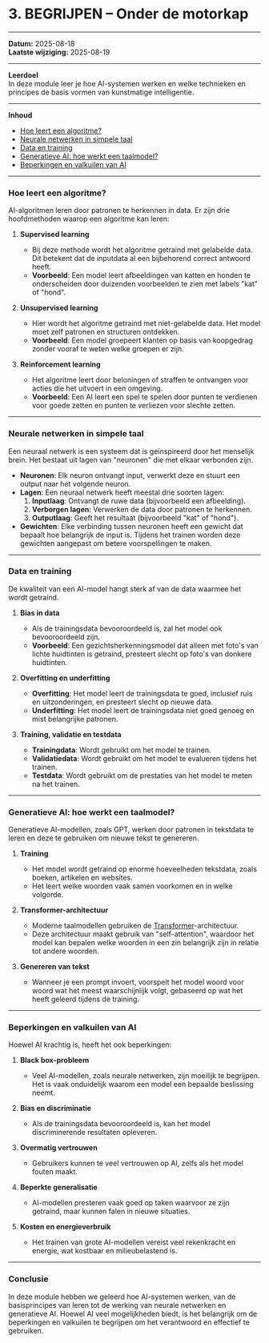 # 3. BEGRIJPEN – Onder de motorkap

---
**Datum:** 2025-08-18  
**Laatste wijziging:** 2025-08-19  

---
**Leerdoel**  
In deze module leer je hoe AI-systemen werken en welke technieken en principes de basis vormen van kunstmatige intelligentie.  

---
**Inhoud**  
- [Hoe leert een algoritme?](#hoe-leert-een-algoritme)  
- [Neurale netwerken in simpele taal](#neurale-netwerken-in-simpele-taal)  
- [Data en training](#data-en-training)  
- [Generatieve AI: hoe werkt een taalmodel?](#generatieve-ai-hoe-werkt-een-taalmodel)  
- [Beperkingen en valkuilen van AI](#beperkingen-en-valkuilen-van-ai)  

---
### Hoe leert een algoritme?  
AI-algoritmen leren door patronen te herkennen in data. Er zijn drie hoofdmethoden waarop een algoritme kan leren:  

1. **Supervised learning**  
   - Bij deze methode wordt het algoritme getraind met gelabelde data. Dit betekent dat de inputdata al een bijbehorend correct antwoord heeft.  
   - **Voorbeeld**: Een model leert afbeeldingen van katten en honden te onderscheiden door duizenden voorbeelden te zien met labels "kat" of "hond".  

2. **Unsupervised learning**  
   - Hier wordt het algoritme getraind met niet-gelabelde data. Het model moet zelf patronen en structuren ontdekken.  
   - **Voorbeeld**: Een model groepeert klanten op basis van koopgedrag zonder vooraf te weten welke groepen er zijn.  

3. **Reinforcement learning**  
   - Het algoritme leert door beloningen of straffen te ontvangen voor acties die het uitvoert in een omgeving.  
   - **Voorbeeld**: Een AI leert een spel te spelen door punten te verdienen voor goede zetten en punten te verliezen voor slechte zetten.  

---
### Neurale netwerken in simpele taal  
Een neuraal netwerk is een systeem dat is geïnspireerd door het menselijk brein. Het bestaat uit lagen van "neuronen" die met elkaar verbonden zijn.  

- **Neuronen**: Elk neuron ontvangt input, verwerkt deze en stuurt een output naar het volgende neuron.  
- **Lagen**: Een neuraal netwerk heeft meestal drie soorten lagen:  
  1. **Inputlaag**: Ontvangt de ruwe data (bijvoorbeeld een afbeelding).  
  2. **Verborgen lagen**: Verwerken de data door patronen te herkennen.  
  3. **Outputlaag**: Geeft het resultaat (bijvoorbeeld "kat" of "hond").  
- **Gewichten**: Elke verbinding tussen neuronen heeft een gewicht dat bepaalt hoe belangrijk de input is. Tijdens het trainen worden deze gewichten aangepast om betere voorspellingen te maken.  

---
### Data en training  
De kwaliteit van een AI-model hangt sterk af van de data waarmee het wordt getraind.  

1. **Bias in data**  
   - Als de trainingsdata bevooroordeeld is, zal het model ook bevooroordeeld zijn.  
   - **Voorbeeld**: Een gezichtsherkenningsmodel dat alleen met foto's van lichte huidtinten is getraind, presteert slecht op foto's van donkere huidtinten.  

2. **Overfitting en underfitting**  
   - **Overfitting**: Het model leert de trainingsdata te goed, inclusief ruis en uitzonderingen, en presteert slecht op nieuwe data.  
   - **Underfitting**: Het model leert de trainingsdata niet goed genoeg en mist belangrijke patronen.  

3. **Training, validatie en testdata**  
   - **Trainingdata**: Wordt gebruikt om het model te trainen.  
   - **Validatiedata**: Wordt gebruikt om het model te evalueren tijdens het trainen.  
   - **Testdata**: Wordt gebruikt om de prestaties van het model te meten na het trainen.  

---
### Generatieve AI: hoe werkt een taalmodel?  
Generatieve AI-modellen, zoals GPT, werken door patronen in tekstdata te leren en deze te gebruiken om nieuwe tekst te genereren.  

1. **Training**  
   - Het model wordt getraind op enorme hoeveelheden tekstdata, zoals boeken, artikelen en websites.  
   - Het leert welke woorden vaak samen voorkomen en in welke volgorde.  

2. **Transformer-architectuur**  
   - Moderne taalmodellen gebruiken de [Transformer](referentie/begrippenlijst.md#transformer)-architectuur.  
   - Deze architectuur maakt gebruik van "self-attention", waardoor het model kan bepalen welke woorden in een zin belangrijk zijn in relatie tot andere woorden.  

3. **Genereren van tekst**  
   - Wanneer je een prompt invoert, voorspelt het model woord voor woord wat het meest waarschijnlijk volgt, gebaseerd op wat het heeft geleerd tijdens de training.  

---
### Beperkingen en valkuilen van AI  
Hoewel AI krachtig is, heeft het ook beperkingen:  

1. **Black box-probleem**  
   - Veel AI-modellen, zoals neurale netwerken, zijn moeilijk te begrijpen. Het is vaak onduidelijk waarom een model een bepaalde beslissing neemt.  

2. **Bias en discriminatie**  
   - Als de trainingsdata bevooroordeeld is, kan het model discriminerende resultaten opleveren.  

3. **Overmatig vertrouwen**  
   - Gebruikers kunnen te veel vertrouwen op AI, zelfs als het model fouten maakt.  

4. **Beperkte generalisatie**  
   - AI-modellen presteren vaak goed op taken waarvoor ze zijn getraind, maar kunnen falen in nieuwe situaties.  

5. **Kosten en energieverbruik**  
   - Het trainen van grote AI-modellen vereist veel rekenkracht en energie, wat kostbaar en milieubelastend is.  

---
### Conclusie  
In deze module hebben we geleerd hoe AI-systemen werken, van de basisprincipes van leren tot de werking van neurale netwerken en generatieve AI. Hoewel AI veel mogelijkheden biedt, is het belangrijk om de beperkingen en valkuilen te begrijpen om het verantwoord en effectief te gebruiken.